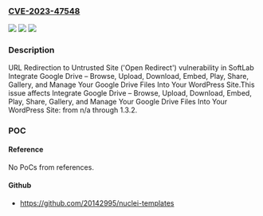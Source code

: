 ### [CVE-2023-47548](https://cve.mitre.org/cgi-bin/cvename.cgi?name=CVE-2023-47548)
![](https://img.shields.io/static/v1?label=Product&message=Integrate%20Google%20Drive%20%E2%80%93%20Browse%2C%20Upload%2C%20Download%2C%20Embed%2C%20Play%2C%20Share%2C%20Gallery%2C%20and%20Manage%20Your%20Google%20Drive%20Files%20Into%20Your%20WordPress%20Site&color=blue)
![](https://img.shields.io/static/v1?label=Version&message=n%2Fa&color=blue)
![](https://img.shields.io/static/v1?label=Vulnerability&message=CWE-601%20URL%20Redirection%20to%20Untrusted%20Site%20('Open%20Redirect')&color=brighgreen)

### Description

URL Redirection to Untrusted Site ('Open Redirect') vulnerability in SoftLab Integrate Google Drive – Browse, Upload, Download, Embed, Play, Share, Gallery, and Manage Your Google Drive Files Into Your WordPress Site.This issue affects Integrate Google Drive – Browse, Upload, Download, Embed, Play, Share, Gallery, and Manage Your Google Drive Files Into Your WordPress Site: from n/a through 1.3.2.

### POC

#### Reference
No PoCs from references.

#### Github
- https://github.com/20142995/nuclei-templates

